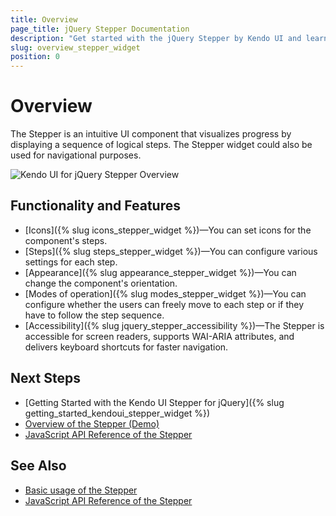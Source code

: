 ```yaml
---
title: Overview
page_title: jQuery Stepper Documentation
description: "Get started with the jQuery Stepper by Kendo UI and learn how to initialize the widget."
slug: overview_stepper_widget
position: 0
---
```


# Overview 

The Stepper is an intuitive UI component that visualizes progress by displaying a sequence of logical steps. The Stepper widget could also be used for navigational purposes.

![Kendo UI for jQuery Stepper Overview](stepper-overview.png) 

## Functionality and Features

* [Icons]({% slug icons_stepper_widget %})&mdash;You can set icons for the component's steps.
* [Steps]({% slug steps_stepper_widget %})&mdash;You can configure various settings for each step.
* [Appearance]({% slug appearance_stepper_widget %})&mdash;You can change the component's orientation.
* [Modes of operation]({% slug modes_stepper_widget %})&mdash;You can configure whether the users can freely move to each step or if they have to follow the step sequence.
* [Accessibility]({% slug jquery_stepper_accessibility %})&mdash;The Stepper is accessible for screen readers, supports WAI-ARIA attributes, and delivers keyboard shortcuts for faster navigation.

## Next Steps 

* [Getting Started with the Kendo UI Stepper for jQuery]({% slug getting_started_kendoui_stepper_widget %})
* [Overview of the Stepper (Demo)](https://demos.telerik.com/kendo-ui/stepper/index)
* [JavaScript API Reference of the Stepper](/api/javascript/ui/stepper)

## See Also

* [Basic usage of the Stepper](https://demos.telerik.com/kendo-ui/stepper/index)
* [JavaScript API Reference of the Stepper](/api/javascript/ui/stepper)
